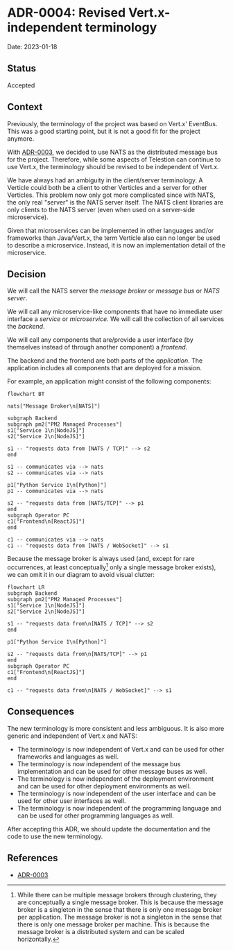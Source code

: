# ADR-0004: Revised Vert.x-independent terminology

Date: 2023-01-18

## Status

Accepted

## Context
<!-- The issue that is motivating this decision and any context that influences or constrains the decision. -->

Previously,  the terminology of the project was based on Vert.x' EventBus. This was a good starting point, but it is not a good fit for the project anymore.

With [ADR-0003](./0003-use-nats-as-distributed-message-bus.md), we decided to use NATS as the distributed message bus for the project. Therefore, while some aspects of Telestion can continue to use Vert.x, the terminology should be revised to be independent of Vert.x.

We have always had an ambiguity in the client/server terminology. A Verticle could both be a client to other Verticles and a server for other Verticles. This problem now only got more complicated since with NATS, the only real "server" is the NATS server itself. The NATS client libraries are only clients to the NATS server (even when used on a server-side microservice).

Given that microservices can be implemented in other languages and/or frameworks than Java/Vert.x, the term Verticle also can no longer be used to describe a microservice. Instead, it is now an implementation detail of the microservice.

## Decision
<!-- The change that we're proposing or have agreed to implement. -->

We will call the NATS server the *message broker* or *message bus* or *NATS server*.

We will call any microservice-like components that have no immediate user interface a *service* or *microservice*. We will call the collection of all services the *backend*.

We will call any components that are/provide a user interface (by themselves instead of through another component) a *frontend*.

The backend and the frontend are both parts of the *application*. The application includes all components that are deployed for a mission.

For example, an application might consist of the following components:

```mermaid
flowchart BT

nats["Message Broker\n[NATS]"]

subgraph Backend
subgraph pm2["PM2 Managed Processes"]
s1["Service 1\n[NodeJS]"]
s2["Service 2\n[NodeJS]"]

s1 -- "requests data from [NATS / TCP]" --> s2
end

s1 -- communicates via --> nats
s2 -- communicates via --> nats

p1["Python Service 1\n[Python]"]
p1 -- communicates via --> nats

s2 -- "requests data from [NATS/TCP]" --> p1
end
subgraph Operator PC
c1["Frontend\n[ReactJS]"]
end

c1 -- communicates via --> nats
c1 -- "requests data from [NATS / WebSocket]" --> s1
```

Because the message broker is always used (and, except for rare occurrences, at least conceptually[^ConceptualMessageBrokerSingleton] only a single message broker exists), we can omit it in our diagram to avoid visual clutter:

[^ConceptualMessageBrokerSingleton]: While there can be multiple message brokers through clustering, they are conceptually a single message broker. This is because the message broker is a singleton in the sense that there is only one message broker per application. The message broker is not a singleton in the sense that there is only one message broker per machine. This is because the message broker is a distributed system and can be scaled horizontally.

```mermaid
flowchart LR
subgraph Backend
subgraph pm2["PM2 Managed Processes"]
s1["Service 1\n[NodeJS]"]
s2["Service 2\n[NodeJS]"]

s1 -- "requests data from\n[NATS / TCP]" --> s2
end

p1["Python Service 1\n[Python]"]

s2 -- "requests data from\n[NATS/TCP]" --> p1
end
subgraph Operator PC
c1["Frontend\n[ReactJS]"]
end

c1 -- "requests data from\n[NATS / WebSocket]" --> s1
```

## Consequences
<!-- What becomes easier, or more difficult to do and any risks introduced by the change that will need to be mitigated? -->

The new terminology is more consistent and less ambiguous. It is also more generic and independent of Vert.x and NATS:

- The terminology is now independent of Vert.x and can be used for other frameworks and languages as well.
- The terminology is now independent of the message bus implementation and can be used for other message buses as well.
- The terminology is now independent of the deployment environment and can be used for other deployment environments as well.
- The terminology is now independent of the user interface and can be used for other user interfaces as well.
- The terminology is now independent of the programming language and can be used for other programming languages as well.

After accepting this ADR, we should update the documentation and the code to use the new terminology.


## References

- [ADR-0003](./0003-use-nats-as-distributed-message-bus.md)


